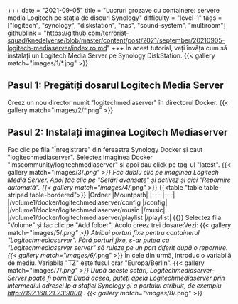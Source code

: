 +++
date = "2021-09-05"
title = "Lucruri grozave cu containere: servere media Logitech pe stația de discuri Synology"
difficulty = "level-1"
tags = ["logitech", "synology", "diskstation", "nas", "sound-system", "multiroom"]
githublink = "https://github.com/terrorist-squad/knedelverse/blob/master/content/post/2021/september/20210905-logitech-mediaserver/index.ro.md"
+++
În acest tutorial, veți învăța cum să instalați un Logitech Media Server pe Synology DiskStation.
{{< gallery match="images/1/*.jpg" >}}

## Pasul 1: Pregătiți dosarul Logitech Media Server
Creez un nou director numit "logitechmediaserver" în directorul Docker.
{{< gallery match="images/2/*.png" >}}

## Pasul 2: Instalați imaginea Logitech Mediaserver
Fac clic pe fila "Înregistrare" din fereastra Synology Docker și caut "logitechmediaserver". Selectez imaginea Docker "lmscommunity/logitechmediaserver" și apoi dau click pe tag-ul "latest".
{{< gallery match="images/3/*.png" >}}
Fac dublu clic pe imaginea Logitech Media Server. Apoi fac clic pe "Setări avansate" și activez și aici "Repornire automată".
{{< gallery match="images/4/*.png" >}}
{{<table "table table-striped table-bordered">}}
|Ordner |Mountpath|
|--- |---|
|/volume1/docker/logitechmediaserver/config |/config|
|/volume1/docker/logitechmediaserver/music |/music|
|/volume1/docker/logitechmediaserver/playlist |/playlist|
{{</table>}}
Selectez fila "Volume" și fac clic pe "Add folder". Acolo creez trei dosare:Vezi:
{{< gallery match="images/5/*.png" >}}
Atribui porturi fixe pentru containerul "Logitechmediaserver". Fără porturi fixe, s-ar putea ca "Logitechmediaserver server" să ruleze pe un port diferit după o repornire.
{{< gallery match="images/6/*.png" >}}
În cele din urmă, introduc o variabilă de mediu. Variabila "TZ" este fusul orar "Europa/Berlin".
{{< gallery match="images/7/*.png" >}}
După aceste setări, Logitechmediaserver-Server poate fi pornit! După aceea, puteți apela Logitechmediaserver prin intermediul adresei Ip a stației Synology și a portului atribuit, de exemplu http://192.168.21.23:9000 .
{{< gallery match="images/8/*.png" >}}


